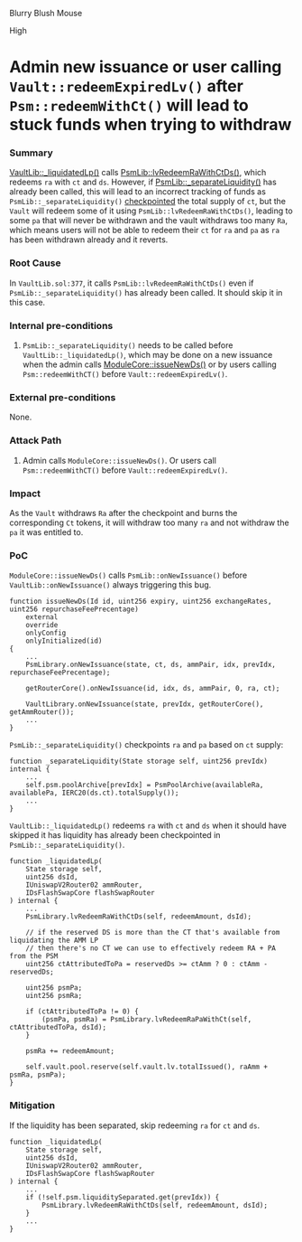 Blurry Blush Mouse

High

# Admin new issuance or user calling `Vault::redeemExpiredLv()` after `Psm::redeemWithCt()` will lead to stuck funds when trying to withdraw

### Summary

[VaultLib::_liquidatedLp()](https://github.com/sherlock-audit/2024-08-cork-protocol/blob/main/Depeg-swap/contracts/libraries/VaultLib.sol#L349) calls [PsmLib::lvRedeemRaWithCtDs()](https://github.com/sherlock-audit/2024-08-cork-protocol/blob/main/Depeg-swap/contracts/libraries/VaultLib.sol#L377), which redeems `ra` with `ct` and `ds`. However, if [PsmLib::_separateLiquidity()](https://github.com/sherlock-audit/2024-08-cork-protocol/blob/main/Depeg-swap/contracts/libraries/PsmLib.sol#L65) has already been called, this will lead to an incorrect tracking of funds as `PsmLib::_separateLiquidity()` [checkpointed](https://github.com/sherlock-audit/2024-08-cork-protocol/blob/main/Depeg-swap/contracts/libraries/PsmLib.sol#L76) the total supply of `ct`, but the `Vault` will redeem some of it using `PsmLib::lvRedeemRaWithCtDs()`, leading to some `pa` that will never be withdrawn and the vault withdraws too many `Ra`, which means users will not be able to redeem their `ct` for `ra` and `pa` as `ra` has been withdrawn already and it reverts.



### Root Cause

In `VaultLib.sol:377`, it calls `PsmLib::lvRedeemRaWithCtDs()` even if `PsmLib::_separateLiquidity()` has already been called. It should skip it in this case.

### Internal pre-conditions

1. `PsmLib::_separateLiquidity()` needs to be called before `VaultLib::_liquidatedLp()`, which may be done on a new issuance when the admin calls [ModuleCore::issueNewDs()](https://github.com/sherlock-audit/2024-08-cork-protocol/blob/main/Depeg-swap/contracts/core/ModuleCore.sol#L57) or by users calling `Psm::redeemWithCT()` before `Vault::redeemExpiredLv()`.

### External pre-conditions

None.

### Attack Path

1. Admin calls `ModuleCore::issueNewDs()`.
Or users call `Psm::redeemWithCT()` before `Vault::redeemExpiredLv()`.

### Impact

As the `Vault` withdraws `Ra` after the checkpoint and burns the corresponding `Ct` tokens, it will withdraw too many `ra` and not withdraw the `pa` it was entitled to.

### PoC

`ModuleCore::issueNewDs()` calls `PsmLib::onNewIssuance()` before `VaultLib::onNewIssuance()` always triggering this bug.
```solidity
function issueNewDs(Id id, uint256 expiry, uint256 exchangeRates, uint256 repurchaseFeePrecentage)
    external
    override
    onlyConfig
    onlyInitialized(id)
{
    ...
    PsmLibrary.onNewIssuance(state, ct, ds, ammPair, idx, prevIdx, repurchaseFeePrecentage);

    getRouterCore().onNewIssuance(id, idx, ds, ammPair, 0, ra, ct);

    VaultLibrary.onNewIssuance(state, prevIdx, getRouterCore(), getAmmRouter());
    ...
}
```

`PsmLib::_separateLiquidity()` checkpoints `ra` and `pa` based on `ct` supply:
```solidity
function _separateLiquidity(State storage self, uint256 prevIdx) internal {
    ...
    self.psm.poolArchive[prevIdx] = PsmPoolArchive(availableRa, availablePa, IERC20(ds.ct).totalSupply());
    ...
}
```

`VaultLib::_liquidatedLp()` redeems `ra` with `ct` and `ds` when it should have skipped it has liquidity has already been checkpointed in `PsmLib::_separateLiquidity()`.
```solidity
function _liquidatedLp(
    State storage self,
    uint256 dsId,
    IUniswapV2Router02 ammRouter,
    IDsFlashSwapCore flashSwapRouter
) internal {
    ...
    PsmLibrary.lvRedeemRaWithCtDs(self, redeemAmount, dsId);

    // if the reserved DS is more than the CT that's available from liquidating the AMM LP
    // then there's no CT we can use to effectively redeem RA + PA from the PSM
    uint256 ctAttributedToPa = reservedDs >= ctAmm ? 0 : ctAmm - reservedDs;

    uint256 psmPa;
    uint256 psmRa;

    if (ctAttributedToPa != 0) {
        (psmPa, psmRa) = PsmLibrary.lvRedeemRaPaWithCt(self, ctAttributedToPa, dsId);
    }

    psmRa += redeemAmount;

    self.vault.pool.reserve(self.vault.lv.totalIssued(), raAmm + psmRa, psmPa);
}
```

### Mitigation

If the liquidity has been separated, skip redeeming `ra` for `ct` and `ds`.
```solidity
function _liquidatedLp(
    State storage self,
    uint256 dsId,
    IUniswapV2Router02 ammRouter,
    IDsFlashSwapCore flashSwapRouter
) internal {
    ...
    if (!self.psm.liquiditySeparated.get(prevIdx)) {
        PsmLibrary.lvRedeemRaWithCtDs(self, redeemAmount, dsId);
    }
    ...
}
```